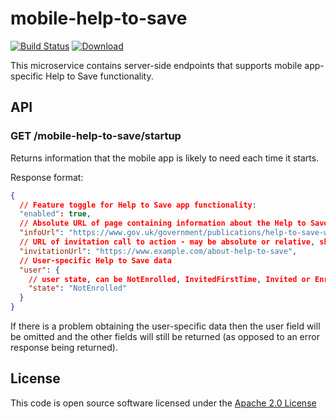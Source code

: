 # mobile-help-to-save

[![Build Status](https://travis-ci.org/hmrc/mobile-help-to-save.svg)](https://travis-ci.org/hmrc/mobile-help-to-save) [ ![Download](https://api.bintray.com/packages/hmrc/releases/mobile-help-to-save/images/download.svg) ](https://bintray.com/hmrc/releases/mobile-help-to-save/_latestVersion)

This microservice contains server-side endpoints that supports mobile app-specific Help to Save functionality.

## API

### GET /mobile-help-to-save/startup

Returns information that the mobile app is likely to need each time it starts.

Response format:

```json
{
  // Feature toggle for Help to Save app functionality:
  "enabled": true,
  // Absolute URL of page containing information about the Help to Save scheme
  "infoUrl": "https://www.gov.uk/government/publications/help-to-save-what-it-is-and-who-its-for/the-help-to-save-scheme",
  // URL of invitation call to action - may be absolute or relative, should be resolved in the context of the base web URL (hmrc_base_web_url on Android)
  "invitationUrl": "https://www.example.com/about-help-to-save",
  // User-specific Help to Save data
  "user": {
    // user state, can be NotEnrolled, InvitedFirstTime, Invited or Enrolled. See <confluence>/display/NGC/Help+to+Save+User+States
    "state": "NotEnrolled"
  }
}
```

If there is a problem obtaining the user-specific data then the user field will be omitted and the other fields will still be returned (as opposed to an error response being returned).

## License

This code is open source software licensed under the [Apache 2.0 License]("http://www.apache.org/licenses/LICENSE-2.0.html")

